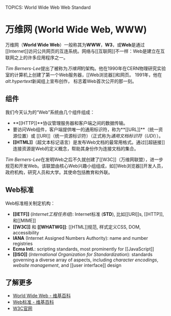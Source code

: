TOPICS: World Wide Web
        Web Standard

# 万维网 (World Wide Web, WWW)

万维网（**World Wide Web**）一般称其为**WWW**，**W3**，或**Web**是通过[[Internet]]访问公共网页的互连系统。网络与[[互联网]]不一样：Web是建立在互联网之上的许多应用程序之一。

*Tim Berners-Lee*提出了被称为*万维网*的架构。他在1990年在CERN物理研究实验室的计算机上创建了第一个Web服务器，[[Web浏览器]]和网页。 1991年，他在*alt.hypertext*新闻组上宣布创作，
标志着Web首次公开的那一刻。

## 组件

我们今天认为的“Web”系统由几个组件组成：

- **[[HTTP]]**协议管理服务器和客户端之间的数据传输。
- 要访问Web组件，客户端提供唯一的通用标识符，称为**[[URL]]**（统一资源位置）或 [[URI]]（统一资源标识符）（正式称为*通用文档标识符*（*UDI*））。
- **[[HTML]]**（超文本标记语言）是发布Web文档的最常用格式。通过[[超链接]]连接资源是Web的定义概念，帮助其身份作为连接文档的集合。

*Tim Berners-Lee*在发明Web之后不久就创建了[[W3C]]（万维网联盟），进一步规范和开发Web。该联盟由核心Web兴趣小组组成，如[[Web浏览器]]开发人员，政府机构，研究人员和大学。其使命包括教育和外联。

## Web标准

Web标准相关制定机构：

- **[[IETF]]** (*Internet工程任务组*): Internet标准 (**STD**), 比如[[URI]]s, [[HTTP]], 和[[MIME]]
- **[[W3C]]** 和 **[[WHATWG]]**: [[HTML]]规范, 样式定义CSS,
  DOM, accessibility
- **IANA** (Internet Assigned Numbers Authority): name and number registries
- **Ecma Intl.**: scripting standards, most prominently for [[JavaScript]]
- **[[ISO]]** (*International Organization for Standardization*): standards governing a diverse
  array of aspects, including *character encodings*, *website management*, and [[user interface]] design

## 了解更多

- [World Wide Web - 维基百科](https://en.wikipedia.org/wiki/World%20Wide%20Web)
- [Web标准 - 维基百科](https://en.wikipedia.org/wiki/Web%20standards)
- [W3C官网](http://w3.org/)
